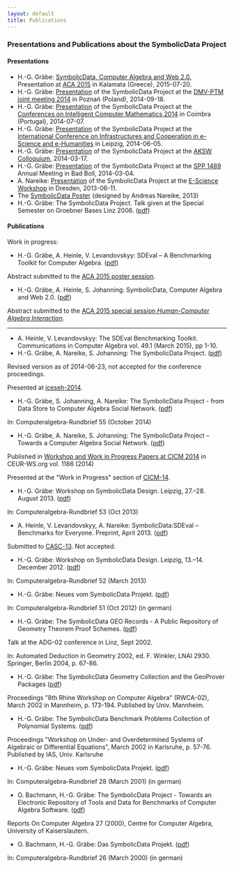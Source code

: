 ```yaml
---
layout: default
title: Publications
---
```


### Presentations and Publications about the SymbolicData Project

#### Presentations

-   H.-G. Gräbe: [SymbolicData, Computer Algebra and Web 2.0.](http://symbolicdata.org/Presentations/ACA-15.pdf) Presentation at [ACA 2015](http://www.singacom.uva.es/ACA2015/) in Kalamata (Greece), 2015-07-20.
-   H.-G. Gräbe: [Presentation](http://symbolicdata.org/Presentations/dmv-14.pdf) of the SymbolicData Project at the [DMV-PTM joint meeting 2014](http://dmv.ptm.org.pl/) in Poznań (Poland), 2014-09-18.
-   H.-G. Gräbe: [Presentation](http://symbolicdata.org/Presentations/cicm-14.pdf) of the SymbolicData Project at the [Conferences on Intelligent Computer Mathematics 2014](http://cicm-conference.org/2014/cicm.php) in Coimbra (Portugal), 2014-07-07.
-   H.-G. Gräbe: [Presentation](http://symbolicdata.org/Presentations/Iceseh-14.pdf) of the SymbolicData Project at the [International Conference on Infrastructures and Cooperation in e-Science and e-Humanities](http://openaccess.tu-dresden.de/ocs/index.php/ic-escience/iceseh2014) in Leipzig, 2014-06-05.
-   H.-G. Gräbe: [Presentation](http://symbolicdata.org/Presentations/AKSW-14_3.pdf) of the SymbolicData Project at the [AKSW Colloquium](http://aksw.org/Events.html), 2014-03-17.
-   H.-G. Gräbe: [Presentation](http://symbolicdata.org/Presentations/BadBoll-14.pdf) of the SymbolicData Project at the [SPP 1489](http://www.computeralgebra.de/) Annual Meeting in Bad Boll, 2014-03-04.
-   A. Nareike: [Presentation](http://symbolicdata.org/Presentations/eScience-20130611.pdf) of the SymbolicData Project at the [E-Science Workshop](http://www.escience-sachsen.de/?p=1342) in Dresden, 2013-06-11.
-   The [SymbolicData Poster](http://symbolicdata.org/Uploads/overview-poster.pdf) (designed by Andreas Nareike, 2013)
-   H.-G. Gräbe: The SymbolicData Project. Talk given at the Special Semester on Groebner Bases Linz 2006. ([pdf](http://symbolicdata.org/Papers/linz-06.pdf))

#### Publications

Work in progress:

-   H.-G. Gräbe, A. Heinle, V. Levandovskyy: SDEval – A Benchmarking Toolkit for Computer Algebra. ([pdf](http://symbolicdata.org/Papers/aca15-heinle-abstract.pdf))

  
Abstract submitted to the [ACA 2015 poster session](http://www.singacom.uva.es/ACA2015/index.html).

-   H.-G. Gräbe, A. Heinle, S. Johanning: SymbolicData, Computer Algebra and Web 2.0. ([pdf](http://symbolicdata.org/Papers/aca15-graebe-abstract.pdf))

  
Abstract submitted to the [ACA 2015 special session *Human-Computer Algebra Interaction*](http://minimair.org/hcai2015/).

* * * * *

-   A. Heinle, V. Levandovskyy: The SDEval Benchmarking Toolkit. Communications in Computer Algebra vol. 49.1 (March 2015), pp 1-10.
-   H.-G. Gräbe, A. Nareike, S. Johanning: The SymbolicData Project. ([pdf](http://symbolicdata.org/Papers/iceseh-14.pdf))

  
Revised version as of 2014-06-23, not accepted for the conference proceedings.

Presented at [iceseh-2014](http://openaccess.tu-dresden.de/ocs/index.php/ic-escience/iceseh2014).

-   H.-G. Gräbe, S. Johanning, A. Nareike: The SymbolicData Project - from Data Store to Computer Algebra Social Network. ([pdf](http://symbolicdata.org/Papers/car-55.pdf))

  
In: Computeralgebra-Rundbrief 55 (October 2014)

-   H.-G. Gräbe, A. Nareike, S. Johanning: The SymbolicData Project – Towards a Computer Algebra Social Network. ([pdf](http://symbolicdata.org/Papers/cicm-14-wip.pdf))

  
Published in [Workshop and Work in Progress Papers at CICM 2014](http://ceur-ws.org/Vol-1186/#paper-21) in CEUR-WS.org vol. 1186 (2014)

Presented at the "Work in Progress" section of [CICM-14](http://www.cicm-conference.org/2014).

-   H.-G. Gräbe: Workshop on SymbolicData Design. Leipzig, 27.–28. August 2013. ([pdf](http://symbolicdata.org/Papers/car-53.pdf))

  
In: Computeralgebra-Rundbrief 53 (Oct 2013)

-   A. Heinle, V. Levandovskyy, A. Nareike: SymbolicData:SDEval – Benchmarks for Everyone. Preprint, April 2013. ([pdf](http://symbolicdata.org/Papers/casc2013-preprint.pdf))

  
Submitted to [CASC-13](http://www14.in.tum.de/CASC2013). Not accepted.

-   H.-G. Gräbe: Workshop on SymbolicData Design. Leipzig, 13.–14. December 2012. ([pdf](http://symbolicdata.org/Papers/car-52.pdf))

  
In: Computeralgebra-Rundbrief 52 (March 2013)

-   H.-G. Gräbe: Neues vom SymbolicData Projekt. ([pdf](http://symbolicdata.org/Papers/car-51.pdf))

  
In: Computeralgebra-Rundbrief 51 (Oct 2012) (in german)

-   H.-G. Gräbe: The SymbolicData GEO Records - A Public Repository of Geometry Theorem Proof Schemes. ([pdf](http://symbolicdata.org/Papers/linz-02.pdf))

  
Talk at the ADG-02 conference in Linz, Sept 2002.

In: Automated Deduction in Geometry 2002, ed. F. Winkler, LNAI 2930. Springer, Berlin 2004, p. 67-86.

-   H.-G. Gräbe: The SymbolicData Geometry Collection and the GeoProver Packages ([pdf](http://symbolicdata.org/Papers/rwca-02.pdf))

  
Proceedings "8th Rhine Workshop on Computer Algebra" (RWCA-02), March 2002 in Mannheim, p. 173-194. Published by Univ. Mannheim.

-   H.-G. Gräbe: The SymbolicData Benchmark Problems Collection of Polynomial Systems. ([pdf](http://symbolicdata.org/Papers/karlsruhe-02.pdf))

  
Proceedings "Workshop on Under- and Overdetermined Systems of Algebraic or Differential Equations", March 2002 in Karlsruhe, p. 57-76. Published by IAS, Univ. Karlsruhe

-   H.-G. Gräbe: Neues vom SymbolicData Projekt. ([pdf](http://symbolicdata.org/Papers/car-28.pdf))

  
In: Computeralgebra-Rundbrief 28 (March 2001) (in german)

-   O. Bachmann, H.-G. Gräbe: The SymbolicData Project - Towards an Electronic Repository of Tools and Data for Benchmarks of Computer Algebra Software. ([pdf](http://symbolicdata.org/Papers/issac2000.pdf))

  
Reports On Computer Algebra 27 (2000), Centre for Computer Algebra, University of Kaiserslautern.

-   O. Bachmann, H.-G. Gräbe: Das SymbolicData Projekt. ([pdf](http://symbolicdata.org/Papers/car-26.pdf))

  
In: Computeralgebra-Rundbrief 26 (March 2000) (in german)


